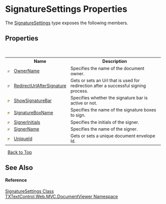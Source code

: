 # SignatureSettings Properties
 

The <a href="84aec3dc-200d-0a94-18e8-62d9b4044473">SignatureSettings</a> type exposes the following members.


## Properties
&nbsp;<table><tr><th></th><th>Name</th><th>Description</th></tr><tr><td>![Public property](media/pubproperty.gif "Public property")</td><td><a href="03ad5319-a564-9686-3eae-179c0192db65">OwnerName</a></td><td>
Specifies the name of the document owner.</td></tr><tr><td>![Public property](media/pubproperty.gif "Public property")</td><td><a href="50ea1e0e-6b3e-dfb2-3eb3-b8411b022b46">RedirectUrlAfterSignature</a></td><td>
Gets or sets an Url that is used for redirection after a successful signing process.</td></tr><tr><td>![Public property](media/pubproperty.gif "Public property")</td><td><a href="b31555a8-0b64-4351-9424-52bedfbe74f1">ShowSignatureBar</a></td><td>
Specifies whether the signature bar is active or not.</td></tr><tr><td>![Public property](media/pubproperty.gif "Public property")</td><td><a href="f3a34d14-0be1-6f64-432d-3380f87b0706">SignatureBoxName</a></td><td>
Specifies the name of the signature boxes to sign.</td></tr><tr><td>![Public property](media/pubproperty.gif "Public property")</td><td><a href="ea83e702-5816-cf98-5c6c-87058663fba3">SignerInitials</a></td><td>
Specifies the initials of the signer.</td></tr><tr><td>![Public property](media/pubproperty.gif "Public property")</td><td><a href="c9773b95-b043-949b-3cb3-cb1c17a6a8e2">SignerName</a></td><td>
Specifies the name of the signer.</td></tr><tr><td>![Public property](media/pubproperty.gif "Public property")</td><td><a href="3500c0b5-535d-4bc2-462b-a9b594c6994a">UniqueId</a></td><td>
Gets or sets a unique document envelope Id.</td></tr></table>&nbsp;
<a href="#signaturesettings-properties">Back to Top</a>

## See Also


#### Reference
<a href="84aec3dc-200d-0a94-18e8-62d9b4044473">SignatureSettings Class</a><br /><a href="c03e00cd-e5cb-0263-89a5-d3d19b314bf7">TXTextControl.Web.MVC.DocumentViewer Namespace</a><br />